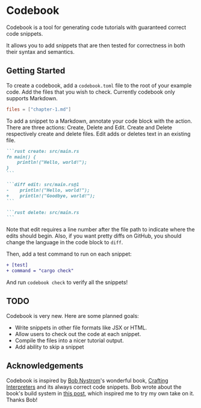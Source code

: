 # Codebook

Codebook is a tool for generating code tutorials with guaranteed correct
code snippets.

It allows you to add snippets that are then tested for correctness
in both their syntax and semantics.

## Getting Started

To create a codebook, add a `codebook.toml` file to the root of your
example code. Add the files that you wish to check. Currently codebook
only supports Markdown.

```toml create: examples/getting-started/codebook.toml
files = ["chapter-1.md"]
```

To add a snippet to a Markdown, annotate your code block with the action.
There are three actions: Create, Delete and Edit. Create and Delete 
respectively create and delete files. Edit adds or deletes text in 
an existing file.

````markdown create: examples/getting-started/chapter-1.md
```rust create: src/main.rs
fn main() {
    println!("Hello, world!");
}
```

```diff edit: src/main.rs@1
-    println!("Hello, world!");
+    println!("Goodbye, world!");
```

```rust delete: src/main.rs
```
````

Note that edit requires a line number after the file path to indicate where the edits should begin. Also,
if you want pretty diffs on GitHub, you should change the language in the code block to `diff`.

Then, add a test command to run on each snippet:

````diff edit: examples/getting-started/codebook.toml@1
+ [test]
+ command = "cargo check"
````

And run `codebook check` to verify all the snippets!

## TODO

Codebook is very new. Here are some planned goals:

- Write snippets in other file formats like JSX or HTML.
- Allow users to check out the code at each snippet.
- Compile the files into a nicer tutorial output.
- Add ability to skip a snippet

## Acknowledgements

Codebook is inspired by [Bob Nystrom](https://github.com/munificent)'s wonderful book, 
[Crafting Interpreters](https://craftinginterpreters.com/) and its always correct code snippets.
Bob wrote about the book's build system in [this post](https://journal.stuffwithstuff.com/2020/04/05/crafting-crafting-interpreters/),
which inspired me to try my own take on it. Thanks Bob!

